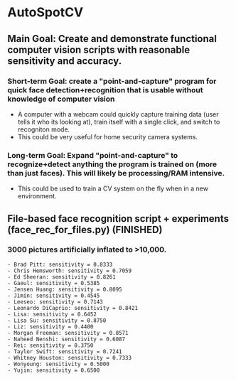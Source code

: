 # AutoSpotCV

## Main Goal: Create and demonstrate functional computer vision scripts with reasonable sensitivity and accuracy. 
### Short-term Goal: create a "point-and-capture" program for quick face detection+recognition that is usable without knowledge of computer vision
- A computer with a webcam could quickly capture training data (user tells it who its looking at), train itself with a single click, and switch to recogniton mode.
- This could be very useful for home security camera systems.
### Long-term Goal: Expand "point-and-capture" to recognize+detect anything the program is trained on (more than just faces). This will likely be processing/RAM intensive.
 - This could be used to train a CV system on the fly when in a new environment.

## File-based face recognition script + experiments (face_rec_for_files.py) (FINISHED) 
### 3000 pictures artificially inflated to >10,000.

    - Brad Pitt: sensitivity = 0.8333
    - Chris Hemsworth: sensitivity = 0.7059
    - Ed Sheeran: sensitivity = 0.8261
    - Gaeul: sensitivity = 0.5385
    - Jensen Huang: sensitivity = 0.8095
    - Jimin: sensitivity = 0.4545
    - Leeseo: sensitivity = 0.7143
    - Leonardo DiCaprio: sensitivity = 0.8421
    - Lisa: sensitivity = 0.6452
    - Lisa Su: sensitivity = 0.8750
    - Liz: sensitivity = 0.4400
    - Morgan Freeman: sensitivity = 0.8571
    - Naheed Nenshi: sensitivity = 0.6087
    - Rei: sensitivity = 0.3750
    - Taylor Swift: sensitivity = 0.7241
    - Whitney Houston: sensitivity = 0.7333
    - Wonyoung: sensitivity = 0.5000
    - Yujin: sensitivity = 0.6500
 
